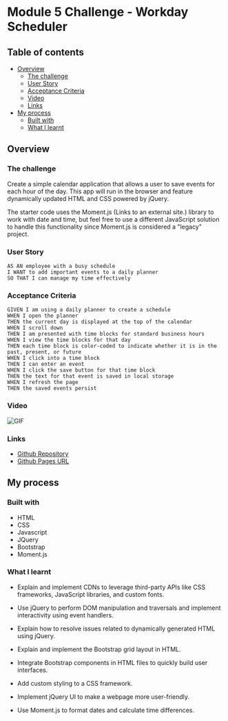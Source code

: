# Module 5 Challenge - Workday Scheduler

## Table of contents

- [Overview](#overview)
  - [The challenge](#the-challenge)
  - [User Story](#user-story)
  - [Acceptance Criteria](#acceptance-criteria)
  - [Video](#video)
  - [Links](#links)
- [My process](#my-process)
  - [Built with](#built-with)
  - [What I learnt](#what-i-learnt)
 
## Overview

### The challenge

Create a simple calendar application that allows a user to save events for each hour of the day. This app will run in the browser and feature dynamically updated HTML and CSS powered by jQuery.

The starter code uses the Moment.js (Links to an external site.) library to work with date and time, but feel free to use a different JavaScript solution to handle this functionality since Moment.js is considered a "legacy" project.

### User Story

```
AS AN employee with a busy schedule
I WANT to add important events to a daily planner
SO THAT I can manage my time effectively
```

### Acceptance Criteria

```
GIVEN I am using a daily planner to create a schedule
WHEN I open the planner
THEN the current day is displayed at the top of the calendar
WHEN I scroll down
THEN I am presented with time blocks for standard business hours
WHEN I view the time blocks for that day
THEN each time block is color-coded to indicate whether it is in the past, present, or future
WHEN I click into a time block
THEN I can enter an event
WHEN I click the save button for that time block
THEN the text for that event is saved in local storage
WHEN I refresh the page
THEN the saved events persist
```

### Video
![GIF](./assets/gif/work%20day%20scheduler.gif)

### Links

- [Github Repository](https://github.com/rmdn321/4-JS-Quiz)
- [Github Pages URL](https://rmdn321.github.io/4-JS-Quiz/)

## My process

### Built with

- HTML
- CSS
- Javascript
- JQuery
- Bootstrap
- Moment.js

### What I learnt

- Explain and implement CDNs to leverage third-party APIs like CSS frameworks, JavaScript libraries, and custom fonts.

- Use jQuery to perform DOM manipulation and traversals and implement interactivity using event handlers.

- Explain how to resolve issues related to dynamically generated HTML using jQuery.

- Explain and implement the Bootstrap grid layout in HTML.

- Integrate Bootstrap components in HTML files to quickly build user interfaces.

- Add custom styling to a CSS framework.

- Implement jQuery UI to make a webpage more user-friendly.

- Use Moment.js to format dates and calculate time differences.








